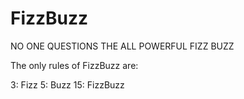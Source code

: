 # FizzBuzz
NO ONE QUESTIONS THE ALL POWERFUL FIZZ BUZZ

The only rules of FizzBuzz are:

3: Fizz
5: Buzz
15: FizzBuzz
